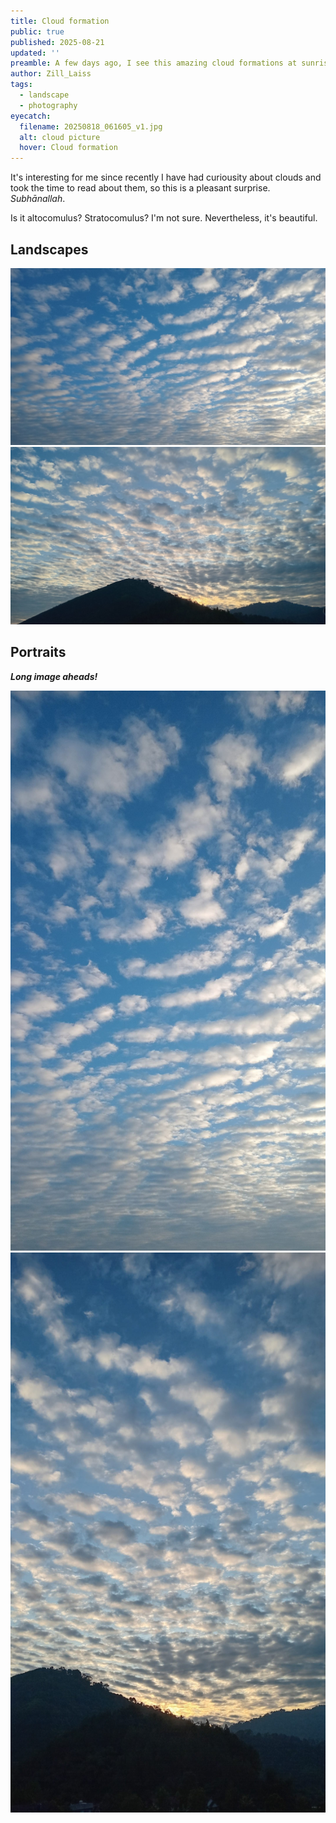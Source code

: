 ```yaml
---
title: Cloud formation
public: true
published: 2025-08-21
updated: ''
preamble: A few days ago, I see this amazing cloud formations at sunrise.
author: Zill_Laiss
tags:
  - landscape
  - photography
eyecatch:
  filename: 20250818_061605_v1.jpg
  alt: cloud picture
  hover: Cloud formation
---
```


It's interesting for me since recently I have had curiousity about clouds and took the time to read about them, so this is a pleasant surprise. _Subhānallah_.

Is it altocomulus? Stratocomulus? I'm not sure. Nevertheless, it's beautiful.

## Landscapes

![cloud landscape](/assets/images/20250818_062119_v1.jpg "Cloud formation")
![cloud with sunrise landscape](/assets/images/20250818_061605_v1.jpg "With sunraise")

## Portraits

***Long image aheads!***

![cloud portrait](/assets/images/20250818_062127_v1.jpg "Cloud formation (portrait)")
![cloud with sunrise portrait](/assets/images/20250818_061630_v1.jpg "With sunrise (portrait)")
